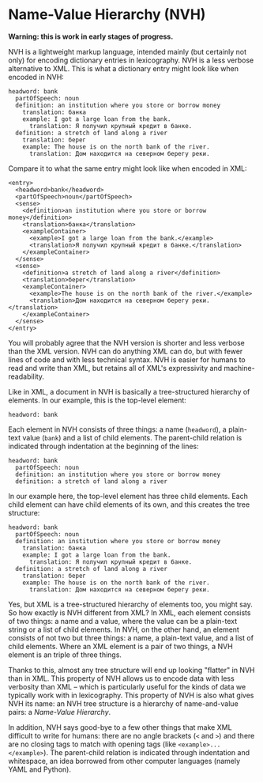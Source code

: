 # Name-Value Hierarchy (NVH)

**Warning: this is work in early stages of progress.**

NVH is a lightweight markup language, intended mainly (but certainly not only) for encoding dictionary entries in lexicography. NVH is a less verbose alternative to XML. This is what a dictionary entry might look like when encoded in NVH:

```
headword: bank
  partOfSpeech: noun
  definition: an institution where you store or borrow money
    translation: банка
    example: I got a large loan from the bank.
      translation: Я получил крупный кредит в банке.
  definition: a stretch of land along a river
    translation: берег
    example: The house is on the north bank of the river.
      translation: Дом находится на северном берегу реки.
```

Compare it to what the same entry might look like when encoded in XML:

```
<entry>
  <headword>bank</headword>
  <partOfSpeech>noun</partOfSpeech>
  <sense>
    <definition>an institution where you store or borrow money</definition>
    <translation>банка</translation>
    <exampleContainer>
      <example>I got a large loan from the bank.</example>
      <translation>Я получил крупный кредит в банке.</translation>
    </exampleContainer>
  </sense>
  <sense>
    <definition>a stretch of land along a river</definition>
    <translation>берег</translation>
    <exampleContainer>
      <example>The house is on the north bank of the river.</example>
      <translation>Дом находится на северном берегу реки.</translation>
    </exampleContainer>
  </sense>
</entry>
```

You will probably agree that the NVH version is shorter and less verbose than the XML version. NVH can do anything XML can do, but with fewer lines of code and with less technical syntax. NVH is easier for humans to read and write than XML, but retains all of XML's expressivity and machine-readability.

Like in XML, a document in NVH is basically a tree-structured hierarchy of elements. In our example, this is the top-level element:

```
headword: bank
```

Each element in NVH consists of three things: a name (`headword`), a plain-text value (`bank`) and a list of child elements. The parent-child relation is indicated through indentation at the beginning of the lines:

```
headword: bank
  partOfSpeech: noun
  definition: an institution where you store or borrow money
  definition: a stretch of land along a river
```

In our example here, the top-level element has three child elements. Each child element can have child elements of its own, and this creates the tree structure:

```
headword: bank
  partOfSpeech: noun
  definition: an institution where you store or borrow money
    translation: банка
    example: I got a large loan from the bank.
      translation: Я получил крупный кредит в банке.
  definition: a stretch of land along a river
    translation: берег
    example: The house is on the north bank of the river.
      translation: Дом находится на северном берегу реки.
```

Yes, but XML is a tree-structured hierarchy of elements too, you might say. So how exactly is NVH different from XML? In XML, each element consists of two things: a name and a value, where the value can be a plain-text string or a list of child elements. In NVH, on the other hand, an element consists of not two but three things: a name, a plain-text value, and a list of child elements. Where an XML element is a pair of two things, a NVH element is an triple of three things.

Thanks to this, almost any tree structure will end up looking "flatter" in NVH than in XML. This property of NVH allows us to encode data with less verbosity than XML – which is particularly useful for the kinds of data we typically work with in lexicography. This property of NVH is also what gives NVH its name: an NVH tree structure is a hierarchy of name-and-value pairs: a *Name-Value Hierarchy*.

In addition, NVH says good-bye to a few other things that make XML difficult to write for humans: there are no angle brackets (`<` and `>`) and there are no closing tags to match with opening tags (like `<example>...</example>`). The parent-child relation is indicated through indentation and whitespace, an idea borrowed from other computer languages (namely YAML and Python).
